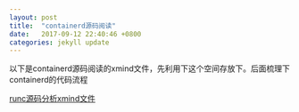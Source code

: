 ```yaml
---
layout: post
title:  "containerd源码阅读"
date:   2017-09-12 22:40:46 +0800
categories: jekyll update
---
```


以下是containerd源码阅读的xmind文件，先利用下这个空间存放下。后面梳理下containerd的代码流程

[runc源码分析xmind文件](/images/containerd阅读.xmind)
